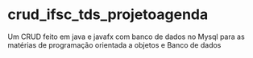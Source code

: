 # crud_ifsc_tds_projetoagenda
Um CRUD feito em java e javafx com banco de dados no Mysql para as matérias de programação orientada a objetos e Banco de dados
